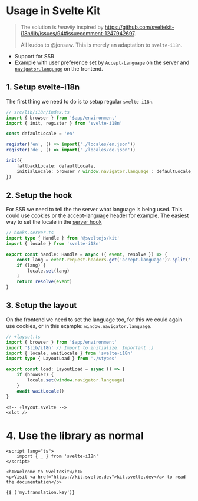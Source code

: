 # Usage in Svelte Kit

> The solution is *heavily* inspired by https://github.com/sveltekit-i18n/lib/issues/94#issuecomment-1247942697.
> 
> All kudos to @jonsaw.
> This is merely an adaptation to `svelte-i18n`.

- Support for SSR
- Example with user preference set by [`Accept-Language`](https://developer.mozilla.org/en-US/docs/Web/HTTP/Headers/Accept-Language) on the server and [`navigator.language`](https://developer.mozilla.org/en-US/docs/Web/API/Navigator/languages) on the frontend.

## 1. Setup svelte-i18n

The first thing we need to do is to setup regular `svelte-i18n`.

```typescript
// src/lib/i18n/index.ts
import { browser } from '$app/environment'
import { init, register } from 'svelte-i18n'

const defaultLocale = 'en'

register('en', () => import('./locales/en.json'))
register('de', () => import('./locales/de.json'))

init({
	fallbackLocale: defaultLocale,
	initialLocale: browser ? window.navigator.language : defaultLocale,
})
```

## 2. Setup the hook

For SSR we need to tell the the server what language is being used. This could use cookies or the accept-language header for example.
The easiest way to set the locale in the [server hook](https://kit.svelte.dev/docs/hooks#server-hooks)

```typescript
// hooks.server.ts
import type { Handle } from '@sveltejs/kit'
import { locale } from 'svelte-i18n'

export const handle: Handle = async ({ event, resolve }) => {
	const lang = event.request.headers.get('accept-language')?.split(',')[0]
	if (lang) {
		locale.set(lang)
	}
	return resolve(event)
}
```

## 3. Setup the layout

On the frontend we need to set the language too, for this we could again use cookies, or in this example: `window.navigator.language`.


```typescript
// +layout.ts
import { browser } from '$app/environment'
import '$lib/i18n' // Import to initialize. Important :)
import { locale, waitLocale } from 'svelte-i18n'
import type { LayoutLoad } from './$types'

export const load: LayoutLoad = async () => {
	if (browser) {
		locale.set(window.navigator.language)
	}
	await waitLocale()
}
```

```svelte
<!-- +layout.svelte -->
<slot />
```

# 4. Use the library as normal

```svelte
<script lang="ts">
	import { _ } from 'svelte-i18n'
</script>

<h1>Welcome to SvelteKit</h1>
<p>Visit <a href="https://kit.svelte.dev">kit.svelte.dev</a> to read the documentation</p>

{$_('my.translation.key')}
```
